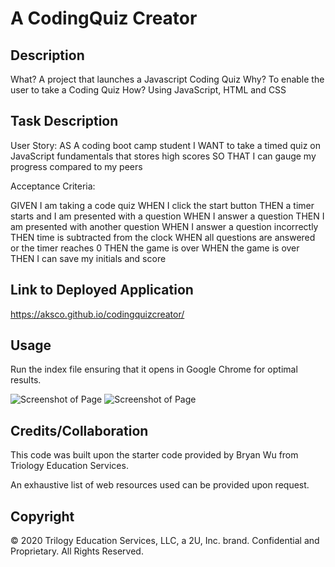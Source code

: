# A CodingQuiz Creator

## Description 
What? A project that launches a Javascript Coding Quiz
Why? To enable the user to take a Coding Quiz
How? Using JavaScript, HTML and CSS

## Task Description

User Story: 
AS A coding boot camp student
I WANT to take a timed quiz on JavaScript fundamentals that stores high scores
SO THAT I can gauge my progress compared to my peers

Acceptance Criteria:

GIVEN I am taking a code quiz
WHEN I click the start button
THEN a timer starts and I am presented with a question
WHEN I answer a question
THEN I am presented with another question
WHEN I answer a question incorrectly
THEN time is subtracted from the clock
WHEN all questions are answered or the timer reaches 0
THEN the game is over
WHEN the game is over
THEN I can save my initials and score

## Link to Deployed Application

https://aksco.github.io/codingquizcreator/

## Usage

Run the index file ensuring that it opens in Google Chrome for optimal results.

![Screenshot of Page](assets/images/.img1.png)
![Screenshot of Page](assets/images/.img2.png)

## Credits/Collaboration

This code was built upon the starter code provided by Bryan Wu from Triology Education Services.

An exhaustive list of web resources used can be provided upon request.

## Copyright

© 2020 Trilogy Education Services, LLC, a 2U, Inc. brand. Confidential and Proprietary. All Rights Reserved.
